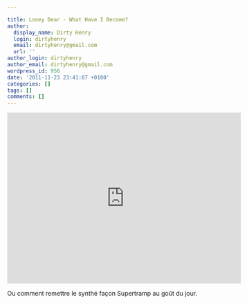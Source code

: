 ```yaml
---

title: Loney Dear - What Have I Become?
author:
  display_name: Dirty Henry
  login: dirtyhenry
  email: dirtyhenry@gmail.com
  url: ''
author_login: dirtyhenry
author_email: dirtyhenry@gmail.com
wordpress_id: 956
date: '2011-11-23 23:41:07 +0100'
categories: []
tags: []
comments: []
---
```

<iframe width="540" height="396" src="http://www.youtube.com/embed/Vj3iRiVj40g" frameborder="0" allowfullscreen></iframe>

Ou comment remettre le synthé façon Supertramp au goût du jour.
